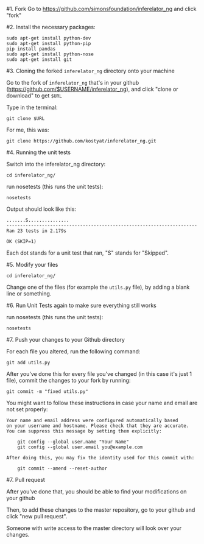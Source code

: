 #1. Fork
Go to https://github.com/simonsfoundation/inferelator_ng and click "fork"

#2. Install the necessary packages:

```
sudo apt-get install python-dev
sudo apt-get install python-pip
pip install pandas
sudo apt-get install python-nose
sudo apt-get install git
```

#3. Cloning the forked `inferelator_ng` directory onto your machine

Go to the fork of `inferelator_ng` that's in your github (https://github.com/$USERNAME/inferelator_ng), and click "clone or download" to get `$URL`

Type in the terminal:

```
git clone $URL
```

For me, this was:

```git clone https://github.com/kostyat/inferelator_ng.git```

#4. Running the unit tests

Switch into the inferelator_ng directory:

```cd inferelator_ng/```

run nosetests (this runs the unit tests):

```nosetests```

Output should look like this:

```
.......S...............
----------------------------------------------------------------------
Ran 23 tests in 2.179s

OK (SKIP=1)
```

Each dot stands for a unit test that ran, "S" stands for "Skipped".

#5. Modify your files

```cd inferelator_ng/```

Change one of the files (for example the `utils.py` file), by adding a blank line or something.

#6. Run Unit Tests again to make sure everything still works

run nosetests (this runs the unit tests):

```nosetests```

#7. Push your changes to your Github directory

For each file you altered, run the following command:

```git add utils.py```

After you've done this for every file you've changed (in this case it's just 1 file), commit the changes to your fork by running:

```
git commit -m "fixed utils.py"
```

You might want to follow these instructions in case your name and email are not set properly:

```
Your name and email address were configured automatically based
on your username and hostname. Please check that they are accurate.
You can suppress this message by setting them explicitly:

    git config --global user.name "Your Name"
    git config --global user.email you@example.com

After doing this, you may fix the identity used for this commit with:

    git commit --amend --reset-author
```

#7. Pull request

After you've done that, you should be able to find your modifications on your github

Then, to add these changes to the master repository, go to your github and click "new pull request".

Someone with write access to the master directory will look over your changes.


